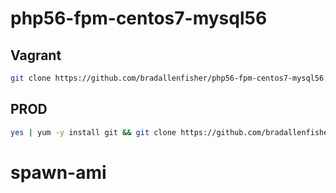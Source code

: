# php56-fpm-centos7-mysql56

## Vagrant
```bash
git clone https://github.com/bradallenfisher/php56-fpm-centos7-mysql56.git; cd php56-fpm-centos7-mysql56; vagrant up
```

## PROD
```bash
yes | yum -y install git && git clone https://github.com/bradallenfisher/php56-fpm-centos7-mysql56.git && cd php56-fpm-centos7-mysql56 && chmod 700 install/prod.sh && install/prod.sh
```
# spawn-ami
